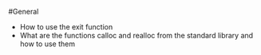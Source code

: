 #General
- How to use the exit function
- What are the functions calloc and realloc from the standard library and how to use them
